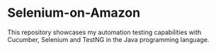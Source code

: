 # Selenium-on-Amazon
This repository showcases my automation testing capabilities with Cucumber, Selenium and TestNG in the Java programming language.
